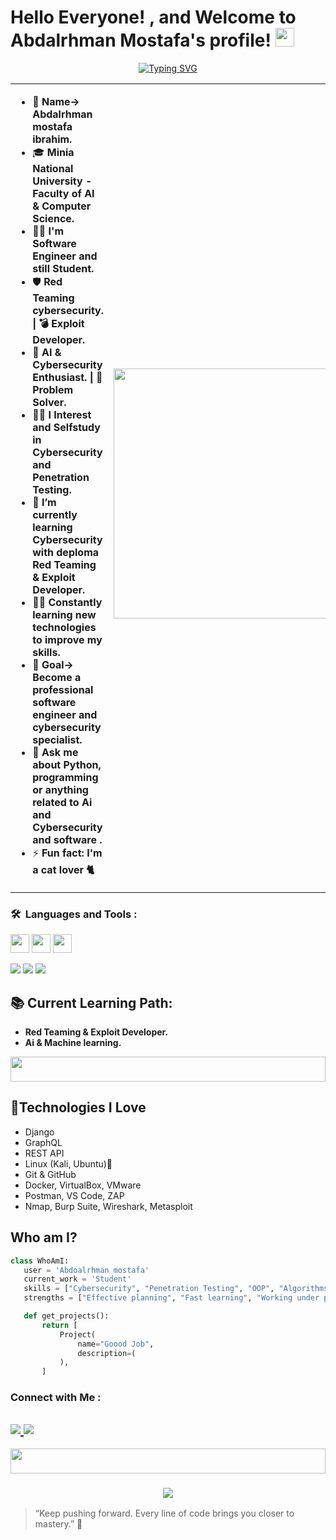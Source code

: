 # <h1 align="lift"> Hello Everyone! , and Welcome to Abdalrhman Mostafa's profile! <img src="https://media.giphy.com/media/hvRJCLFzcasrR4ia7z/giphy.gif" width="30"> </h1>

<p align="center">
<a href="https://git.io/typing-svg"><img src="https://readme-typing-svg.demolab.com?font=Fira+Code&weight=440&size=23&duration=3900&pause=1000&color=F72859&center=true&vCenter=true&width=435&lines=Software+Developer+%F0%9F%98%8A.+;Always+learn+new+things!." alt="Typing SVG" /></a>

<table>
  <tr>
    <td>
      
- 👤 **Name-> Abdalrhman mostafa ibrahim.**
- 🎓 **Minia National University - Faculty of AI & Computer Science.**
- 👷‍♂️ **I'm Software Engineer and still Student.**
- 🛡️ **Red Teaming cybersecurity. | 💣 Exploit Developer.**
- 🧠 **AI & Cybersecurity Enthusiast. | 🧩 Problem Solver.**
- 👨‍💻 **I Interest and Selfstudy in Cybersecurity and Penetration Testing.**  
- 🌱 **I’m currently learning Cybersecurity with deploma Red Teaming & Exploit Developer.**
- 👨‍💻 **Constantly learning new technologies to improve my skills.**
- 🎯 **Goal-> Become a professional software engineer and cybersecurity specialist.**
- 💬 **Ask me about Python, programming or anything related to Ai and Cybersecurity and software .**  
- ⚡ **Fun fact: I'm a cat lover 🐈**  
    </td>
    <td>
      <br>
      <img src="https://github.com/Govindv7555/Govindv7555/blob/main/1574956586430.gif" width="400px">
    </td>
  </tr>
</table>


### 🛠 &nbsp;Languages and Tools :
<p>
<img src="https://github.com/user-attachments/assets/d51cdad2-8cab-41e8-b043-9f9ea5582a8d" width='30' />
<img src="https://github.com/user-attachments/assets/91cc0cd5-6b71-4b92-94eb-851cf75143c3" width='30' />
<img src="https://github.com/user-attachments/assets/f16b94ee-a7a6-443e-9340-019f732b3dac" width='30' />

</p>

<p>
  <img src="https://img.shields.io/badge/VSCode-007ACC?logo=visual-studio-code&logoColor=white" />
  <img src="https://img.shields.io/badge/Git-F05032?logo=git&logoColor=white" />
  <img src="https://img.shields.io/badge/GitHub-181717?logo=github&logoColor=white" />
</p>

## 📚 Current Learning Path:
* **Red Teaming & Exploit Developer.**
* **Ai & Machine learning.**

<img src="https://github.com/Govindv7555/Govindv7555/blob/main/49e76e0596857673c5c80c85b84394c1.gif" width=100% height=40px>

## 🚀Technologies I Love
* Django
* GraphQL
* REST API
* Linux (Kali, Ubuntu)🐧
* Git & GitHub
* Docker, VirtualBox, VMware
* Postman, VS Code, ZAP
* Nmap, Burp Suite, Wireshark, Metasploit



 ## Who am I?
 ```python
class WhoAmI:
    user = 'Abdoalrhman mostafa'
    current_work = 'Student'
    skills = ["Cybersecurity", "Penetration Testing", "OOP", "Algorithms and Data Structures"]
    strengths = ["Effective planning", "Fast learning", "Working under pressure"]

    def get_projects():
        return [
            Project(
                name="Goood Job",
                description=(
            ),
        ]
```
### Connect with Me :

<a href="https://www.linkedin.com/in/abdalrhman-mostafa-0a6227337" target="_blank"> <img src="https://img.shields.io/badge/-LinkedIn-0077B5?style=for-the-badge&logo=Linkedin&logoColor=white"/> </a>
<a href="mailto:abdomastafa05@gmail.com" target="_blank"> <img src="https://img.shields.io/badge/-Email-D44638?style=for-the-badge&logo=Gmail&logoColor=white"/> </a> 
---

<img src="https://github.com/Govindv7555/Govindv7555/blob/main/49e76e0596857673c5c80c85b84394c1.gif" width=100% height=40px>
<h3 align="center">
    <img src="https://readme-typing-svg.herokuapp.com/?font=Righteous&size=25&center=true&vCenter=true&width=500&height=70&duration=4000&lines=Thanks+for+visiting!+❤️;I'm+Long+Life+Learner">
</h3>

> “Keep pushing forward. Every line of code brings you closer to mastery.” 💪

